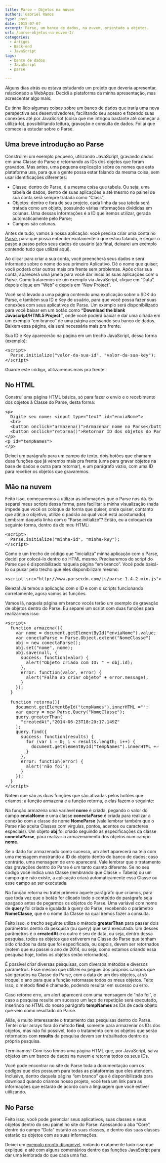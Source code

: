 ```yaml
---
title: Parse – Objetos na nuvem
authors: Gabriel Ramos
type: post
date: 2015-07-07
excerpt: Parse, um banco de dados, na nuvem, orientado a objetos.
url: /parse-objetos-na-nuvem-2/
categories:
  - Artigos
  - Back-end
  - JavaScript
tags:
  - banco de dados
  - JavaScript
  - parse

---
```

Alguns dias atrás eu estava estudando um projeto que deveria apresentar, relacionado a WebApps. Decidi a plataforma da minha apresentação, mas acrescentar algo mais.

Eu tinha lido algumas coisas sobre um banco de dados que traria uma nova perspectiva aos desenvolvedores, facilitando seu acesso e fazendo suas conexões até por JavaScript (coisa que me intrigou bastante até começar a utilizá-lo), possibilitando leitura, gravação e consulta de dados. Foi aí que comecei a estudar sobre o Parse.

## Uma breve introdução ao Parse

Construirei um exemplo pequeno, utilizando JavaScript, gravando dados em uma Classe do Parse e retornando as IDs dos objetos que foram gravados. Mas antes, uma pequena explicação sobre os nomes que esta plataforma usa, para que a gente possa estar falando da mesma coisa, sem usar identificações diferentes:

  * Classe: dentro do Parse, é a mesma coisa que tabela. Ou seja, uma tabela de dados, dentro de suas aplicações e até mesmo no painel de sua conta será sempre tratada como &#8220;Class&#8221;;
  * Objetos: dentro e fora de seu projeto, cada linha da sua tabela será tratada como um objeto, possuindo várias informações divididas em colunas. Uma dessas informações é a ID que iremos utilizar, gerada automaticamente pelo Parse;
  * Campos são colunas.

Antes de tudo, vamos à nossa aplicação: você precisa criar uma conta no <a href="https://parse.com/" target="_blank">Parse</a>, para que possa entender exatamente o que estou falando, e seguir o passo a passo pelos seus dados de usuário (ao final, deixarei um exemplo contendo tudo que utilizei aqui).

Ao clicar para criar a sua conta, você preencherá seus dados e será informado sobre o nome do seu primeiro Aplicativo. Dê o nome que quiser; você poderá criar outros mais pra frente sem problemas. Após criar sua conta, aparecerá uma janela para você dar início às suas aplicações com o Parse. Como trataremos de um exemplo via JavaScript, clique em &#8220;Data&#8221;, depois clique em &#8220;Web&#8221; e depois em &#8220;New Project&#8221;.

Você será levado a uma página contendo uma explicação sobre o SDK do Parse, e também sua ID e Key de usuário, para que você possa fazer suas conexões com seus aplicativos do Parse. Um exemplo será disponibilizado para você baixar em um botão como **&#8220;Download the blank Javascript/HTML5 Project&#8221;**, onde você poderá baixar e dar uma olhada em um exemplo &#8220;em branco&#8221; de uma página acessando seu banco de dados. Baixem essa página, ela será necessária mais pra frente.

Sua ID e Key aparecerão na página em um trecho JavaScript, dessa forma (exemplo):

<pre class="lang-html">&lt;script&gt;
  Parse.initialize("valor-da-sua-id", "valor-da-sua-key");
&lt;/script&gt;
</pre>

Guarde este código, utilizaremos mais pra frente.

## No HTML

Construí uma página HTML básica, só para fazer o envio e o recebimento dos objetos à Classe do Parse, desta forma:

<pre class="lang-html">&lt;p&gt;
  Digite seu nome: &lt;input type="text" id="enviaNome"&gt;
  &lt;br&gt; 
  &lt;button onclick="armazena()"&gt;Armazenar nome no Parse&lt;/button&gt;  
  &lt;button onclick="retorna()"&gt;Retornar ID dos objetos do Parse&lt;/button&gt; 
&lt;/p&gt;
&lt;p id="tempNames"&gt;    
&lt;/p&gt;
</pre>

Deixei um parágrafo para um campo de texto, dois botões que chamam duas funções que já veremos mais pra frente (uma para gravar objetos na base de dados e outra para retornar), e um parágrafo vazio, com uma ID para receber os objetos que gravaremos.

## Mão na nuvem

Feito isso, começaremos a utilizar as infomações que o Parse nos dá. Eu separei meus scripts dessa forma, para facilitar a minha visualização (nada impede que você os coloque da forma que quiser, onde quiser, contanto que atinja o objetivo, utilize o padrão ao qual você está acostumado). Lembram daquela linha com o &#8220;Parse.initialize&#8221;? Então, eu a coloquei da seguinte forma, dentro da <head> do meu HTML:

<pre class="lang-html">&lt;script&gt;
  Parse.initialize("minha-id", "minha-key");
&lt;/script&gt;
</pre>

Como é um trecho de código que &#8220;inicializa&#8221; minha aplicação com o Parse, decidi por colocá-lo dentro do HTML mesmo. Precisaremos do script do Parse que é disponibilizado naquela página &#8220;em branco&#8221;. Você pode baixá-lo ou puxar pelo trecho que eles disponibilizam mesmo:

<pre class="lang-html">&lt;script src="http://www.parsecdn.com/js/parse-1.4.2.min.js"&gt;&lt;/script&gt;
</pre>

Beleza! Já temos a aplicação com o ID e com o scripts funcionando corretamente, agora vamos às funções.

Vamos lá, naquela página em branco vocês terão um exemplo de gravação de objetos dentro do Parse. Eu separei um script com duas funções para realizarmos isso:

<pre class="lang-html">&lt;script&gt;
  function armazena(){
    var nome = document.getElementById("enviaNome").value;
    var conectaParse = Parse.Object.extend("NomeClasse")
    obj = new conectaParse();
    obj.set("nome", nome);
    obj.save(null, {
      success: function(valor) {
        alert("Objeto criado com ID: " + obj.id);
      },
      error: function(valor, error) {
        alert("Falha ao criar objeto" + error.message);
      }
    });
  }

  function retorna(){
    document.getElementById("tempNames").innerHTML ="";
    var query = new Parse.Query("NomeClasse");
    query.greaterThan(
      "createdAt","2014-06-23T18:20:17.149Z" 
    );
    query.find({
      success: function(results) {
        for (var i = 0; i &lt; results.length; i++) {
          document.getElementById("tempNames").innerHTML += (i+1)+"º Objeto da Classe: "+ results[i].id +"";
        }
      },
      error: function(error) {
        alert('não foi');
      }
    });
  }
&lt;/script&gt;
</pre>

Notem que são as duas funções que são ativadas pelos botões que criamos; a função armazena e a função retorna, e elas fazem o seguinte:

Na função armazena uma variável **nome** é criada, pegando o valor do campo **enviaNome** e uma classe **conectaParse** é criada para realizar a conexão com a classe de nome **NomeParse** (vale lembrar também que o Parse não aceita Classes com vírgulas, pontos, acentos ou caracteres especiais). Um objeto **obj** foi criado seguindo as especificações da classe **conectaParse**, para realizar o armazenamento dos objetos num campo **nome**.

Se o dado for armazenado como sucesso, um alert aparecerá na tela com uma mensagem mostrando a ID do objeto dentro do banco de dados; caso contrário, uma mensagem de erro aparecerá. Vale lembrar que o tratamento das gravações dentro do Parse é um tanto quanto diferente. Se no seu código você indica uma Classe (lembrando que Classe = Tabela) ou um campo que não existe, a aplicação criará automaticamente essa Classe ou esse campo ao ser executada.

Na função retorna eu tratei primeiro aquele parágrafo que criamos, para que toda vez que o botão for clicado todo o conteúdo do parágrafo seja apagado antes de pegarmos os objetos do Parse. Uma variável com nome de **query** foi criada e igualada à query do Parse, recebendo o parâmetro **NomeClasse**, que é o nome da Classe na qual iremos fazer a consulta.

Feito isso, o trecho seguinte utiliza o método **greaterThan** para passar dois parâmetros dentro da pesquisa (ou query) que será executada. Um desses parâmetros é o **createdAt** e o outro é seu de data, ou seja, dentro dessa pesquisa, todos os objetos que estiverem na Classe do Parse que tenham sido criados na data que foi especificada, ou depois, devem ser retornados (notem que eu passei o ano de 2014, ou seja, como estamos criando essa pesquisa hoje, todos os objetos serão retornados).

É possível criar diversas pesquisas, com diversos métodos e diversos parâmetros. Esse mesmo que utilizei eu peguei dos próprios campos que são gerados na Classe do Parse, com a data de um dos objetos, aí só troquei o ano para que a função retornasse todos os meus objetos. Feito isso, o método **find** é chamado, podendo resultar em sucesso ou erro.
  
Caso retorne erro, um alert aparecerá com uma mensagem de &#8220;não foi&#8221;, e caso a pesquisa resulte em sucesso um laço de repetição será executado, inserindo no HTML do nosso parágrafo **tempNames** as IDs de cada objeto que veio como resultado do Parse.

Aliás, é muito interessante o tratamento das pesquisas dentro do Parse. Tentei criar arrays fora do método **find**, somente para armazenar os IDs dos objetos, mas não foi possível, todo o tratamento com os objetos que serão retornados com **results** da pesquisa devem ser trabalhados dentro da própria pesquisa.

Terminamos! Com isso temos uma página HTML que, por JavaScript, salva objetos em um banco de dados na nuvem e retorna todos os seus IDs.

Você pode encontrar no site do Parse toda a documentação com os códigos que eles possuem para todas as plataformas que eles atendem. Inclusive, dentro daquela página &#8220;em branco&#8221; que é disponibilizada para download quando criamos nosso projeto, você terá um link para as informações que estarão de acordo com a linguagem que você estiver utilizando.

## No Parse

Feito isso, você pode gerenciar seus aplicativos, suas classes e seus objetos dentro do seu painel no site do Parse. Acessando a aba &#8220;Core&#8221;, dentro do campo &#8220;Data&#8221; estarão as suas classes, e dentro das suas classes estarão os objetos com as suas informações.

Deixei um <a href="http://glr-tester.ueuo.com/parse/" target="_blank">exemplo pronto disponível</a>, rodando exatamente tudo isso que expliquei e até com alguns comentários dentro das funções JavaScript para dar uma lembrada do que cada uma faz.